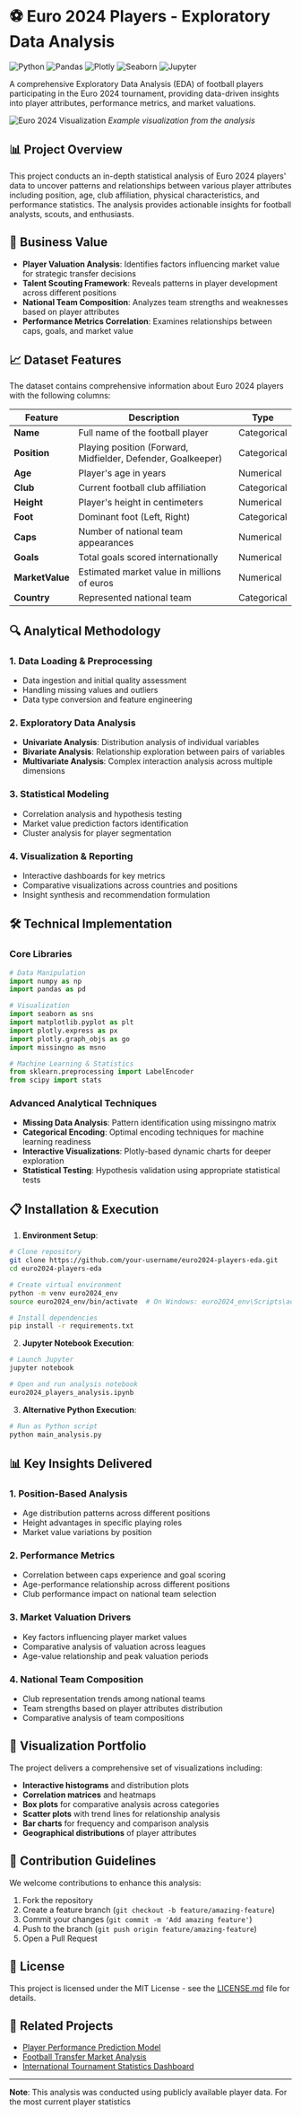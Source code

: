 # ⚽ Euro 2024 Players - Exploratory Data Analysis

![Python](https://img.shields.io/badge/Python-3.8%2B-blue.svg)
![Pandas](https://img.shields.io/badge/Pandas-Data%20Analysis-red.svg)
![Plotly](https://img.shields.io/badge/Plotly-Interactive%20Viz-green.svg)
![Seaborn](https://img.shields.io/badge/Seaborn-Statistical%20Viz-orange.svg)
![Jupyter](https://img.shields.io/badge/Jupyter-Notebook-orange)

A comprehensive Exploratory Data Analysis (EDA) of football players participating in the Euro 2024 tournament, providing data-driven insights into player attributes, performance metrics, and market valuations.

![Euro 2024 Visualization](https://via.placeholder.com/800x400/3c3c6a/ffffff?text=Euro+2024+Player+Analysis) *Example visualization from the analysis*

## 📊 Project Overview

This project conducts an in-depth statistical analysis of Euro 2024 players' data to uncover patterns and relationships between various player attributes including position, age, club affiliation, physical characteristics, and performance statistics. The analysis provides actionable insights for football analysts, scouts, and enthusiasts.

## 🎯 Business Value

- **Player Valuation Analysis**: Identifies factors influencing market value for strategic transfer decisions
- **Talent Scouting Framework**: Reveals patterns in player development across different positions
- **National Team Composition**: Analyzes team strengths and weaknesses based on player attributes
- **Performance Metrics Correlation**: Examines relationships between caps, goals, and market value

## 📈 Dataset Features

The dataset contains comprehensive information about Euro 2024 players with the following columns:

| Feature | Description | Type |
|---------|-------------|------|
| **Name** | Full name of the football player | Categorical |
| **Position** | Playing position (Forward, Midfielder, Defender, Goalkeeper) | Categorical |
| **Age** | Player's age in years | Numerical |
| **Club** | Current football club affiliation | Categorical |
| **Height** | Player's height in centimeters | Numerical |
| **Foot** | Dominant foot (Left, Right) | Categorical |
| **Caps** | Number of national team appearances | Numerical |
| **Goals** | Total goals scored internationally | Numerical |
| **MarketValue** | Estimated market value in millions of euros | Numerical |
| **Country** | Represented national team | Categorical |

## 🔍 Analytical Methodology

### 1. Data Loading & Preprocessing
- Data ingestion and initial quality assessment
- Handling missing values and outliers
- Data type conversion and feature engineering

### 2. Exploratory Data Analysis
- **Univariate Analysis**: Distribution analysis of individual variables
- **Bivariate Analysis**: Relationship exploration between pairs of variables
- **Multivariate Analysis**: Complex interaction analysis across multiple dimensions

### 3. Statistical Modeling
- Correlation analysis and hypothesis testing
- Market value prediction factors identification
- Cluster analysis for player segmentation

### 4. Visualization & Reporting
- Interactive dashboards for key metrics
- Comparative visualizations across countries and positions
- Insight synthesis and recommendation formulation

## 🛠️ Technical Implementation

### Core Libraries
```python
# Data Manipulation
import numpy as np
import pandas as pd

# Visualization
import seaborn as sns
import matplotlib.pyplot as plt
import plotly.express as px
import plotly.graph_objs as go
import missingno as msno

# Machine Learning & Statistics
from sklearn.preprocessing import LabelEncoder
from scipy import stats
```

### Advanced Analytical Techniques
- **Missing Data Analysis**: Pattern identification using missingno matrix
- **Categorical Encoding**: Optimal encoding techniques for machine learning readiness
- **Interactive Visualizations**: Plotly-based dynamic charts for deeper exploration
- **Statistical Testing**: Hypothesis validation using appropriate statistical tests

## 📋 Installation & Execution

1. **Environment Setup**:
```bash
# Clone repository
git clone https://github.com/your-username/euro2024-players-eda.git
cd euro2024-players-eda

# Create virtual environment
python -m venv euro2024_env
source euro2024_env/bin/activate  # On Windows: euro2024_env\Scripts\activate

# Install dependencies
pip install -r requirements.txt
```

2. **Jupyter Notebook Execution**:
```bash
# Launch Jupyter
jupyter notebook

# Open and run analysis notebook
euro2024_players_analysis.ipynb
```

3. **Alternative Python Execution**:
```bash
# Run as Python script
python main_analysis.py
```

## 📊 Key Insights Delivered

### 1. Position-Based Analysis
- Age distribution patterns across different positions
- Height advantages in specific playing roles
- Market value variations by position

### 2. Performance Metrics
- Correlation between caps experience and goal scoring
- Age-performance relationship across different positions
- Club performance impact on national team selection

### 3. Market Valuation Drivers
- Key factors influencing player market values
- Comparative analysis of valuation across leagues
- Age-value relationship and peak valuation periods

### 4. National Team Composition
- Club representation trends among national teams
- Team strengths based on player attributes distribution
- Comparative analysis of team compositions

## 🎨 Visualization Portfolio

The project delivers a comprehensive set of visualizations including:

- **Interactive histograms** and distribution plots
- **Correlation matrices** and heatmaps
- **Box plots** for comparative analysis across categories
- **Scatter plots** with trend lines for relationship analysis
- **Bar charts** for frequency and comparison analysis
- **Geographical distributions** of player attributes

## 🤝 Contribution Guidelines

We welcome contributions to enhance this analysis:

1. Fork the repository
2. Create a feature branch (`git checkout -b feature/amazing-feature`)
3. Commit your changes (`git commit -m 'Add amazing feature'`)
4. Push to the branch (`git push origin feature/amazing-feature`)
5. Open a Pull Request

## 📄 License

This project is licensed under the MIT License - see the [LICENSE.md](LICENSE.md) file for details.

## 🔗 Related Projects

- [Player Performance Prediction Model](https://github.com/example/player-performance-prediction)
- [Football Transfer Market Analysis](https://github.com/example/transfer-market-analysis)
- [International Tournament Statistics Dashboard](https://github.com/example/tournament-dashboard)

---

**Note**: This analysis was conducted using publicly available player data. For the most current player statistics
